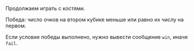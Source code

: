 Продолжаем играть с костями.

Победа: число очков на втором кубике меньше или равно их числу на первом.

Если условие победы выполнено, нужно вывести сообщение `win`, иначе `fail`.